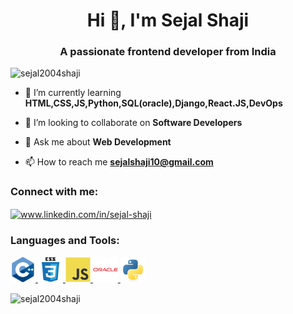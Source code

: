 <h1 align="center">Hi 👋, I'm Sejal Shaji</h1>
<h3 align="center">A passionate frontend developer from India</h3>

<p align="left"> <img src="https://komarev.com/ghpvc/?username=sejal2004shaji&label=Profile%20views&color=0e75b6&style=flat" alt="sejal2004shaji" /> </p>

- 🌱 I’m currently learning **HTML,CSS,JS,Python,SQL(oracle),Django,React.JS,DevOps**

- 👯 I’m looking to collaborate on **Software Developers**

- 💬 Ask me about **Web Development**

- 📫 How to reach me **sejalshaji10@gmail.com**

<h3 align="left">Connect with me:</h3>
<p align="left">
<a href="https://linkedin.com/in/www.linkedin.com/in/sejal-shaji" target="blank"><img align="center" src="https://raw.githubusercontent.com/rahuldkjain/github-profile-readme-generator/master/src/images/icons/Social/linked-in-alt.svg" alt="www.linkedin.com/in/sejal-shaji" height="30" width="40" /></a>
</p>

<h3 align="left">Languages and Tools:</h3>
<p align="left"> <a href="https://www.w3schools.com/cpp/" target="_blank" rel="noreferrer"> <img src="https://raw.githubusercontent.com/devicons/devicon/master/icons/cplusplus/cplusplus-original.svg" alt="cplusplus" width="40" height="40"/> </a> <a href="https://www.w3schools.com/css/" target="_blank" rel="noreferrer"> <img src="https://raw.githubusercontent.com/devicons/devicon/master/icons/css3/css3-original-wordmark.svg" alt="css3" width="40" height="40"/> </a> <a href="https://developer.mozilla.org/en-US/docs/Web/JavaScript" target="_blank" rel="noreferrer"> <img src="https://raw.githubusercontent.com/devicons/devicon/master/icons/javascript/javascript-original.svg" alt="javascript" width="40" height="40"/> </a> <a href="https://www.oracle.com/" target="_blank" rel="noreferrer"> <img src="https://raw.githubusercontent.com/devicons/devicon/master/icons/oracle/oracle-original.svg" alt="oracle" width="40" height="40"/> </a> <a href="https://www.python.org" target="_blank" rel="noreferrer"> <img src="https://raw.githubusercontent.com/devicons/devicon/master/icons/python/python-original.svg" alt="python" width="40" height="40"/> </a> </p>

<p><img align="center" src="https://github-readme-stats.vercel.app/api/top-langs?username=sejal2004shaji&show_icons=true&locale=en&layout=compact" alt="sejal2004shaji" /></p>
